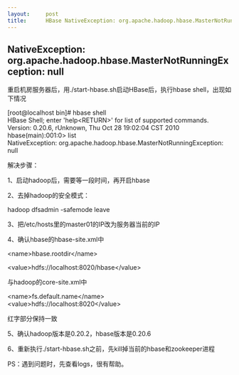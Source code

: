 ```yaml
---
layout:     post
title:      HBase NativeException: org.apache.hadoop.hbase.MasterNotRunningException: null
---
```

<div id="article_content" class="article_content clearfix csdn-tracking-statistics" data-pid="blog" data-mod="popu_307" data-dsm="post">
								            <link rel="stylesheet" href="https://csdnimg.cn/release/phoenix/template/css/ck_htmledit_views-f76675cdea.css">
						<div class="htmledit_views" id="content_views">
                
<div class="content-head clearfix">
<h2 class="title content-title">NativeException: org.apache.hadoop.hbase.MasterNotRunningException: null</h2>
</div>
<div id="content" class="content text-content clearfix">
<p>重启机房服务器后，用./start-hbase.sh启动HBase后，执行hbase shell，出现如下情况</p>
<p>[root@localhost bin]# hbase shell<br>
HBase Shell; enter 'help&lt;RETURN&gt;' for list of supported commands.<br>
Version: 0.20.6, rUnknown, Thu Oct 28 19:02:04 CST 2010<br>
hbase(main):001:0&gt; list<br>
NativeException: org.apache.hadoop.hbase.MasterNotRunningException: null</p>
<p>解决步骤：</p>
<p>1、启动hadoop后，需要等一段时间，再开启hbase</p>
<p>2、去掉hadoop的安全模式：</p>
<p>hadoop dfsadmin -safemode leave</p>
<p>3、把/etc/hosts里的master01的IP改为服务器当前的IP</p>
<p>4、确认hbase的hbase-site.xml中</p>
<p>&lt;name&gt;hbase.rootdir&lt;/name&gt;</p>
<p>&lt;value&gt;hdfs://localhost:8020/hbase&lt;/value&gt;</p>
<p>与hadoop的core-site.xml中</p>
<p>&lt;name&gt;fs.default.name&lt;/name&gt;<br>
&lt;value&gt;hdfs://localhost:8020&lt;/value&gt;</p>
<p>红字部分保持一致</p>
<p>5、确认hadoop版本是0.20.2，hbase版本是0.20.6</p>
<p>6、重新执行./start-hbase.sh之前，先kill掉当前的hbase和zookeeper进程</p>
<p>PS：遇到问题时，先查看logs，很有帮助。</p>
</div>
            </div>
                </div>